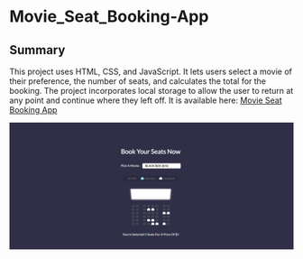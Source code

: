 # Movie_Seat_Booking-App

## Summary
This project uses HTML, CSS, and JavaScript. It lets users select a movie of their preference, the number of seats, and calculates the total for the booking. The project incorporates local storage to allow the user to return at any point and continue where they left off. It is available here: [Movie Seat Booking App](https://halo8424.github.io/Movie_Seat_Booking-App/)

![](images/Screen%20Shot%202021-07-14%20at%2011.41.49%20AM.png)
